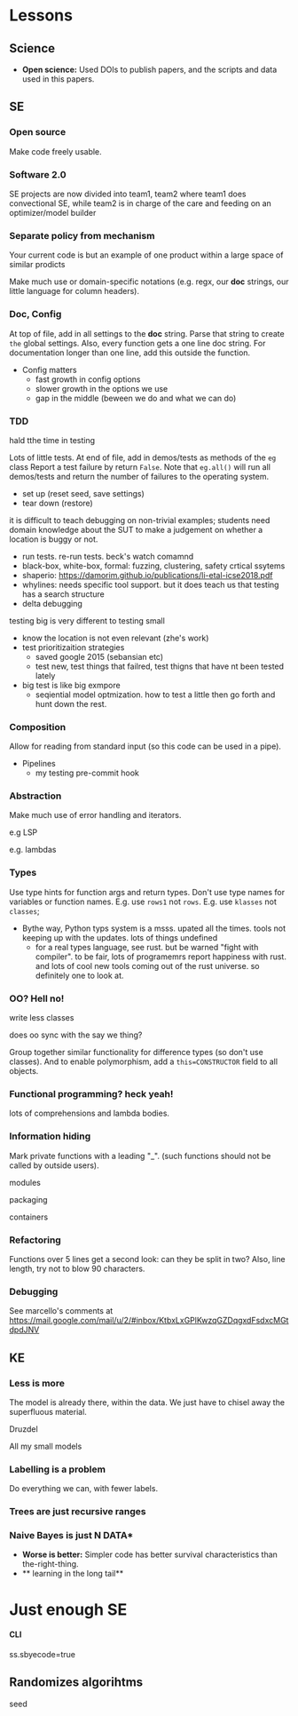 # Lessons

## Science

- **Open science:** Used DOIs to publish papers, and the scripts and data used in this papers.

## SE

### Open source

Make code freely usable.

### Software 2.0

SE projects are now divided into team1, team2 where team1 does convectional SE, while team2
   is in charge of the care and feeding on an optimizer/model builder

### Separate policy from mechanism

Your current code is but an example of one product within a large space of similar prodicts

Make much use or domain-specific notations (e.g. regx, our
  __doc__ strings, our little language for column headers).

### Doc, Config

At top of file, add in all settings to the __doc__ string. 
  Parse that string to create `the` global settings.
  Also, every function gets a one line doc string. For documentation longer than one line,
  add this outside the function.
- Config matters
  - fast growth in config options
  - slower growth in the options we use
  - gap in the middle (beween we do and what we can do)

###  TDD 

hald tthe time in testing

Lots of little tests. At end of file, add in demos/tests as methods of the `eg` class 
  Report a test failure by return `False`. Note that `eg.all()` will run all demos/tests
  and return the number of failures to the operating system.

- set up (reset seed, save settings)
- tear down (restore)

it is difficult to teach debugging on non-trivial examples; students need domain knowledge about the SUT to make a judgement on whether a location is buggy or not.

- run tests. re-run tests. beck's watch comamnd
- black-box, white-box, formal: fuzzing, clustering, safety crtical ssytems
- shaperio: https://damorim.github.io/publications/li-etal-icse2018.pdf
- whylines: needs specific tool support. but it does teach us that testing has a search structure
- delta debugging

testing big is very different to testing small
- know the location is not even relevant (zhe's work)
- test prioritizaition strategies 
  - saved google 2015 (sebansian etc)
  - test new, test things that failred, test thigns that have nt been tested lately
- big test is like big exmpore
  - seqiential model optmization. how to test a little then go forth and hunt down the rest.

### Composition

Allow for reading from standard input (so this code can be used in a pipe).

-  Pipelines
   - my testing pre-commit hook

### Abstraction

Make much use of error handling and iterators.

e.g LSP

e.g. lambdas

### Types

Use type hints for function args and return types.
Don't use type names for variables or function names.  E.g. use `rows1` not `rows`. E.g. use `klasses` not `classes`; 

- Bythe way, Python typs system is a msss. upated all the times. tools not keeping up with the updates. lots of things undefined
  - for a real types language, see rust. but be warned "fight with compiler". to be fair, lots of programemrs report happiness with rust. and lots of cool new tools coming out of the rust universe. so definitely one to look at.

### OO? Hell no!

write less classes

does oo sync with the say we thing?

Group together similar functionality for difference types (so don't use classes).
And to enable polymorphism, add a `this=CONSTRUCTOR` field to all objects.

### Functional programming? heck yeah!

lots of comprehensions and lambda bodies.

### Information hiding

Mark private functions with a leading  "_". 
  (such functions  should not be called by outside users).

modules

packaging

containers

### Refactoring

Functions over 5 lines get a second look: can they be split in two?
  Also, line length,  try not to blow 90 characters.

### Debugging

See marcello's comments at  https://mail.google.com/mail/u/2/#inbox/KtbxLxGPlKwzqGZDqgxdFsdxcMGtdpdJNV

## KE

### Less is more

The model is already there, within the data.
     We  just have to chisel away the superfluous material. 

Druzdel

All my small models

### Labelling is a problem

Do everything we can, with fewer labels.

### Trees are just recursive ranges

### Naive Bayes is just N DATA*
- **Worse is better:** Simpler code has better survival characteristics than the-right-thing.
- ** learning in the long tail**

# Just enough SE



#### CLI

ss.sbyecode=true

## Randomizes algorihtms

seed
